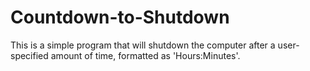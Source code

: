 # Countdown-to-Shutdown
This is a simple program that will shutdown the computer after a user-specified amount of time, formatted as 'Hours:Minutes'.
